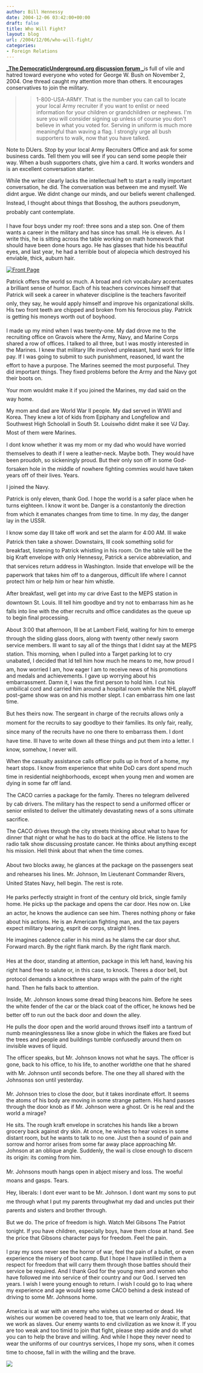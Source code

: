 ```yaml
---
author: Bill Hennessy
date: 2004-12-06 03:42:00+00:00
draft: false
title: Who Will Fight?
layout: blog
url: /2004/12/06/who-will-fight/
categories:
- Foreign Relations
---
```


[**_The DemocraticUnderground.org discussion forum _**](https://www.democraticunderground.com/discuss/duboard.php?az=view_all&address=110x9183#9196)is full of vile and hatred toward everyone who voted for George W. Bush on November 2, 2004. One thread caught my attention more than others. It encourages conservatives to join the military.







> 

> 
> > 

>> 
>> 1-800-USA-ARMY. That is the number you can call to locate your local Army recruiter if you want to enlist or need information for your children or grandchildren or nephews. I'm sure you will consider signing up unless of course you don't believe in what you voted for. Serving in uniform is much more meaningful than waving a flag. I strongly urge all bush supporters to walk, now that you have talked.   
  

>> 
>> 
> 
> 




Note to DUers. Stop by your local Army Recruiters Office and ask for some business cards. Tell them you will see if you can send some people their way. When a bush supporters chats, give him a card. It works wonders and is an excellent conversation starter.




While the writer clearly lacks the intellectual heft to start a really important conversation, he did. The conversation was between me and myself. We didnt argue. We didnt change our minds, and our beliefs werent challenged. Instead, I thought about things that Bosshog, the authors pseudonym, probably cant contemplate.







I have four boys under my roof: three sons and a step son. One of them wants a career in the military and has since has small. He is eleven. As I write this, he is sitting across the table working on math homework that should have been done hours ago. He has glasses that hide his beautiful eyes, and last year, he had a terrible bout of alopecia which destroyed his enviable, thick, auburn hair.




[![Front Page](https://www.nypost.com/img/front111004.gif)
](https://www.nypost.com/news/news.htm)




Patrick offers the world so much. A broad and rich vocabulary accentuates a brilliant sense of humor. Each of his teachers convinces himself that Patrick will seek a career in whatever discipline is the teachers favoriteif only, they say, he would apply himself and improve his organizational skills. His two front teeth are chipped and broken from his ferocious play. Patrick is getting his moneys worth out of boyhood.







I made up my mind when I was twenty-one. My dad drove me to the recruiting office on Gravois where the Army, Navy, and Marine Corps shared a row of offices. I talked to all three, but I was mostly interested in the Marines. I knew that military life involved unpleasant, hard work for little pay. If I was going to submit to such punishment, reasoned, Id want the effort to have a purpose. The Marines seemed the most purposeful. They did important things. They fixed problems before the Army and the Navy got their boots on.







Your mom wouldnt make it if you joined the Marines, my dad said on the way home.







My mom and dad are World War II people. My dad served in WWII and Korea. They knew a lot of kids from Epiphany and Longfellow and Southwest High Schoolall in South St. Louiswho didnt make it see VJ Day. Most of them were Marines.







I dont know whether it was my mom or my dad who would have worried themselves to death if I were a leather-neck. Maybe both. They would have been proudoh, so sickeningly proud. But their only son off in some God-forsaken hole in the middle of nowhere fighting commies would have taken years off of their lives. Years.







I joined the Navy.







Patrick is only eleven, thank God. I hope the world is a safer place when he turns eighteen. I know it wont be. Danger is a constantonly the direction from which it emanates changes from time to time. In my day, the danger lay in the USSR. 







I know some day Ill take off work and set the alarm for 4:00 AM. Ill wake Patrick then take a shower. Downstairs, Ill cook something solid for breakfast, listening to Patrick whistling in his room. On the table will be the big Kraft envelope with only Hennessy, Patrick a service abbreviation, and that services return address in Washington. Inside that envelope will be the paperwork that takes him off to a dangerous, difficult life where I cannot protect him or help him or hear him whistle.







After breakfast, well get into my car drive East to the MEPS station in downtown St. Louis. Ill tell him goodbye and try not to embarrass him as he falls into line with the other recruits and office candidates as the queue up to begin final processing. 







About 3:00 that afternoon, Ill be at Lambert Field, waiting for him to emerge through the sliding glass doors, along with twenty other newly sworn service members. Ill want to say all of the things that I didnt say at the MEPS station. This morning, when I pulled into a Target parking lot to cry unabated, I decided that Id tell him how much he means to me, how proud I am, how worried I am, how eager I am to receive news of his promotions and medals and achievements. I gave up worrying about his embarrassment. Damn it, I was the first person to hold him. I cut his umbilical cord and carried him around a hospital room while the NHL playoff post-game show was on and his mother slept. I can embarrass him one last time.







But hes theirs now. The sergeant in charge of the recruits allows only a moment for the recruits to say goodbye to their families. Its only fair, really, since many of the recruits have no one there to embarrass them. I dont have time. Ill have to write down all these things and put them into a letter. I know, somehow, I never will.







When the casualty assistance calls officer pulls up in front of a home, my heart stops. I know from experience that white DoD cars dont spend much time in residential neighborhoods, except when young men and women are dying in some far off land.







The CACO carries a package for the family. Theres no telegram delivered by cab drivers. The military has the respect to send a uniformed officer or senior enlisted to deliver the ultimately devastating news of a sons ultimate sacrifice.







The CACO drives through the city streets thinking about what to have for dinner that night or what he has to do back at the office. He listens to the radio talk show discussing prostate cancer. He thinks about anything except his mission. Hell think about that when the time comes.







About two blocks away, he glances at the package on the passengers seat and rehearses his lines. Mr. Johnson, Im Lieutenant Commander Rivers, United States Navy, hell begin. The rest is rote.







He parks perfectly straight in front of the century old brick, single family home. He picks up the package and opens the car door. Hes now on. Like an actor, he knows the audience can see him. Theres nothing phony or fake about his actions. He is an American fighting man, and the tax payers expect military bearing, esprit de corps, straight lines.







He imagines cadence caller in his mind as he slams the car door shut. Forward march. By the right flank march. By the right flank march.







Hes at the door, standing at attention, package in this left hand, leaving his right hand free to salute or, in this case, to knock. Theres a door bell, but protocol demands a knockthree sharp wraps with the palm of the right hand. Then he falls back to attention.







Inside, Mr. Johnson knows some dread thing beacons him. Before he sees the white fender of the car or the black coat of the officer, he knows hed be better off to run out the back door and down the alley. 







He pulls the door open and the world around throws itself into a tantrum of numb meaninglessness like a snow globe in which the flakes are fixed but the trees and people and buildings tumble confusedly around them on invisible waves of liquid.







The officer speaks, but Mr. Johnson knows not what he says. The officer is gone, back to his office, to his life, to another worldthe one that he shared with Mr. Johnson until seconds before. The one they all shared with the Johnsonss son until yesterday.







Mr. Johnson tries to close the door, but it takes inordinate effort. It seems the atoms of his body are moving in some strange pattern. His hand passes through the door knob as if Mr. Johnson were a ghost. Or is he real and the world a mirage? 







He sits. The rough kraft envelope in scratches his hands like a brown grocery back against dry skin. At once, he wishes to hear voices in some distant room, but he wants to talk to no one. Just then a sound of pain and sorrow and horror arises from some far away place approaching Mr. Johnson at an oblique angle. Suddenly, the wail is close enough to discern its origin: its coming from him.







Mr. Johnsons mouth hangs open in abject misery and loss. The woeful moans and gasps. Tears.







Hey, liberals: I dont ever want to be Mr. Johnson. I dont want my sons to put me through what I put my parents throughwhat my dad and uncles put their parents and sisters and brother through.







But we do. The price of freedom is high. Watch Mel Gibsons The Patriot tonight. If you have children, especially boys, have them close at hand. See the price that Gibsons character pays for freedom. Feel the pain.













I pray my sons never see the horror of war, feel the pain of a bullet, or even experience the misery of boot camp. But I hope I have instilled in them a respect for freedom that will carry them through those battles should their service be required. And I thank God for the young men and women who have followed me into service of their country and our God. I served ten years. I wish I were young enough to return. I wish I could go to Iraq where my experience and age would keep some CACO behind a desk instead of driving to some Mr. Johnsons home.







America is at war with an enemy who wishes us converted or dead. He wishes our women be covered head to toe, that we learn only Arabic, that we work as slaves. Our enemy wants to end civilization as we know it. If you are too weak and too timid to join that fight, please step aside and do what you can to help the brave and willing. And while I hope they never need to wear the uniforms of our countrys services, I hope my sons, when it comes time to choose, fall in with the willing and the brave.




![](https://blog.billhennessy.com/aggbug.aspx?PostID=472)


